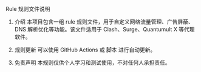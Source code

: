 Rule 规则文件说明
1. 介绍
本项目包含一组 rule 规则文件，用于自定义网络流量管理、广告屏蔽、DNS 解析优化等功能。该文件适用于 Clash、Surge、Quantumult X 等代理软件。

2. 规则更新
可以使用 GitHub Actions 或 脚本 进行自动更新。

3. 免责声明
本规则仅供个人学习和测试使用，不对任何人承担责任。

